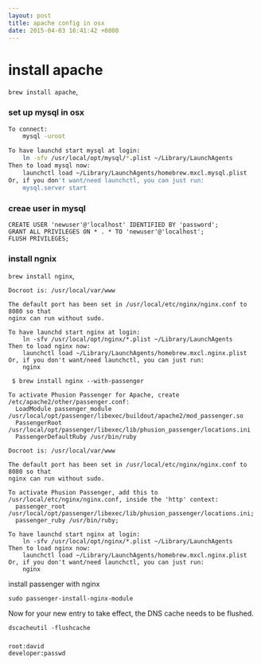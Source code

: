 ```yaml
---
layout: post
title: apache config in osx
date: 2015-04-03 16:41:42 +0800
---
```


# install apache

`brew install apache`, 

### set up mysql in osx

``` sh
To connect:
    mysql -uroot

To have launchd start mysql at login:
    ln -sfv /usr/local/opt/mysql/*.plist ~/Library/LaunchAgents
Then to load mysql now:
    launchctl load ~/Library/LaunchAgents/homebrew.mxcl.mysql.plist
Or, if you don't want/need launchctl, you can just run:
    mysql.server start
```

### creae user in mysql

```
CREATE USER 'newuser'@'localhost' IDENTIFIED BY 'password';
GRANT ALL PRIVILEGES ON * . * TO 'newuser'@'localhost';
FLUSH PRIVILEGES;
```

### install ngnix

`brew install nginx`, 

```
Docroot is: /usr/local/var/www

The default port has been set in /usr/local/etc/nginx/nginx.conf to 8080 so that
nginx can run without sudo.

To have launchd start nginx at login:
    ln -sfv /usr/local/opt/nginx/*.plist ~/Library/LaunchAgents
Then to load nginx now:
    launchctl load ~/Library/LaunchAgents/homebrew.mxcl.nginx.plist
Or, if you don't want/need launchctl, you can just run:
    nginx
```



```
 $ brew install nginx --with-passenger

To activate Phusion Passenger for Apache, create /etc/apache2/other/passenger.conf:
  LoadModule passenger_module /usr/local/opt/passenger/libexec/buildout/apache2/mod_passenger.so
  PassengerRoot /usr/local/opt/passenger/libexec/lib/phusion_passenger/locations.ini
  PassengerDefaultRuby /usr/bin/ruby

Docroot is: /usr/local/var/www

The default port has been set in /usr/local/etc/nginx/nginx.conf to 8080 so that
nginx can run without sudo.

To activate Phusion Passenger, add this to /usr/local/etc/nginx/nginx.conf, inside the 'http' context:
  passenger_root /usr/local/opt/passenger/libexec/lib/phusion_passenger/locations.ini;
  passenger_ruby /usr/bin/ruby;

To have launchd start nginx at login:
    ln -sfv /usr/local/opt/nginx/*.plist ~/Library/LaunchAgents
Then to load nginx now:
    launchctl load ~/Library/LaunchAgents/homebrew.mxcl.nginx.plist
Or, if you don't want/need launchctl, you can just run:
    nginx
```


install passenger with nginx

`sudo passenger-install-nginx-module`


Now for your new entry to take effect, the DNS cache needs to be flushed.

```
dscacheutil -flushcache
```


###

```
root:david
developer:passwd
```
